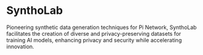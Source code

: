 # SynthoLab
Pioneering synthetic data generation techniques for Pi Network, SynthoLab facilitates the creation of diverse and privacy-preserving datasets for training AI models, enhancing privacy and security while accelerating innovation.

